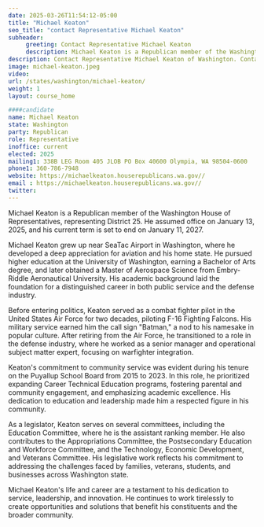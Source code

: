 ```yaml
---
date: 2025-03-26T11:54:12-05:00
title: "Michael Keaton"
seo_title: "contact Representative Michael Keaton"
subheader:
     greeting: Contact Representative Michael Keaton
     description: Michael Keaton is a Republican member of the Washington House of Representatives, representing District 25. He assumed office on January 13, 2025, and his current term is set to end on January 11, 2027.
description: Contact Representative Michael Keaton of Washington. Contact information for Michael Keaton includes email address, phone number, and mailing address.
image: michael-keaton.jpeg
video:
url: /states/washington/michael-keaton/
weight: 1
layout: course_home

####candidate
name: Michael Keaton
state: Washington
party: Republican
role: Representative
inoffice: current
elected: 2025
mailing1: 338B LEG Room 405 JLOB PO Box 40600 Olympia, WA 98504-0600
phone1: 360-786-7948
website: https://michaelkeaton.houserepublicans.wa.gov//
email : https://michaelkeaton.houserepublicans.wa.gov//
twitter: 
---
```

Michael Keaton is a Republican member of the Washington House of Representatives, representing District 25. He assumed office on January 13, 2025, and his current term is set to end on January 11, 2027.

Michael Keaton grew up near SeaTac Airport in Washington, where he developed a deep appreciation for aviation and his home state. He pursued higher education at the University of Washington, earning a Bachelor of Arts degree, and later obtained a Master of Aerospace Science from Embry-Riddle Aeronautical University. His academic background laid the foundation for a distinguished career in both public service and the defense industry.

Before entering politics, Keaton served as a combat fighter pilot in the United States Air Force for two decades, piloting F-16 Fighting Falcons. His military service earned him the call sign "Batman," a nod to his namesake in popular culture. After retiring from the Air Force, he transitioned to a role in the defense industry, where he worked as a senior manager and operational subject matter expert, focusing on warfighter integration.

Keaton's commitment to community service was evident during his tenure on the Puyallup School Board from 2015 to 2023. In this role, he prioritized expanding Career Technical Education programs, fostering parental and community engagement, and emphasizing academic excellence. His dedication to education and leadership made him a respected figure in his community.

As a legislator, Keaton serves on several committees, including the Education Committee, where he is the assistant ranking member. He also contributes to the Appropriations Committee, the Postsecondary Education and Workforce Committee, and the Technology, Economic Development, and Veterans Committee. His legislative work reflects his commitment to addressing the challenges faced by families, veterans, students, and businesses across Washington state.

Michael Keaton's life and career are a testament to his dedication to service, leadership, and innovation. He continues to work tirelessly to create opportunities and solutions that benefit his constituents and the broader community.
